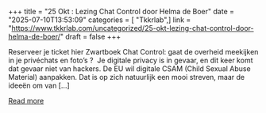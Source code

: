 +++
title = "25 Okt : Lezing Chat Control door Helma de Boer"
date = "2025-07-10T13:53:09"
categories = [ "Tkkrlab",]
link = "https://www.tkkrlab.com/uncategorized/25-okt-lezing-chat-control-door-helma-de-boer/"
draft = false
+++

Reserveer je ticket hier Zwartboek Chat Control: gaat de overheid meekijken in je privéchats en foto’s ?&#160; Je digitale privacy is in gevaar, en dit keer komt dat gevaar niet van hackers. De EU wil digitale CSAM (Child Sexual Abuse Material) aanpakken. Dat is op zich natuurlijk een mooi streven, maar de ideeën om van [&#8230;]

[Read more](https://www.tkkrlab.com/uncategorized/25-okt-lezing-chat-control-door-helma-de-boer/)